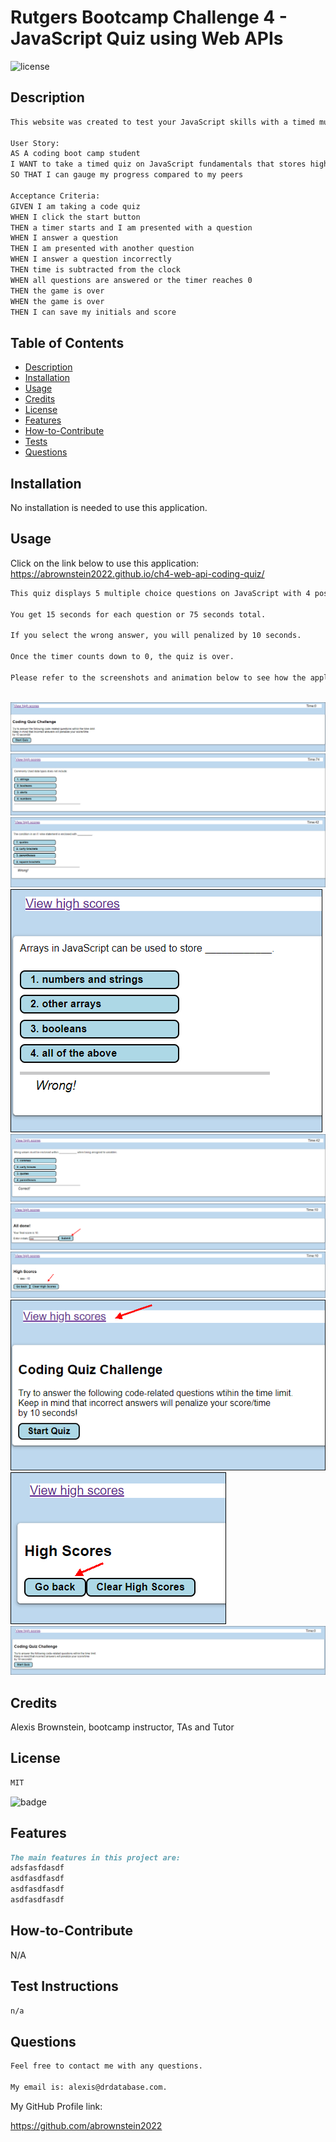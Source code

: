 # Rutgers Bootcamp Challenge 4 - JavaScript Quiz using Web APIs

![license](https://img.shields.io/badge/license-MIT-black)
## Description

```md
This website was created to test your JavaScript skills with a timed multiple choice test.

User Story:
AS A coding boot camp student
I WANT to take a timed quiz on JavaScript fundamentals that stores high scores
SO THAT I can gauge my progress compared to my peers

Acceptance Criteria:
GIVEN I am taking a code quiz
WHEN I click the start button
THEN a timer starts and I am presented with a question
WHEN I answer a question
THEN I am presented with another question
WHEN I answer a question incorrectly
THEN time is subtracted from the clock
WHEN all questions are answered or the timer reaches 0
THEN the game is over
WHEN the game is over
THEN I can save my initials and score
```

## Table of Contents

- [Description](#description)
- [Installation](#installation)
- [Usage](#usage)
- [Credits](#credits)
- [License](#license)
- [Features](#features)
- [How-to-Contribute](#how-to-contribute)
- [Tests](#test-instructions)
- [Questions](#questions)

## Installation

No installation is needed to use this application. 

## Usage

Click on the link below to use this application:<br>
https://abrownstein2022.github.io/ch4-web-api-coding-quiz/

```md
This quiz displays 5 multiple choice questions on JavaScript with 4 possible choices.

You get 15 seconds for each question or 75 seconds total.

If you select the wrong answer, you will penalized by 10 seconds.

Once the timer counts down to 0, the quiz is over.

Please refer to the screenshots and animation below to see how the application works.
       
```
![website-image](./assets/images/ch4-screen1.png)
![website-image](./assets/images/ch4-screen2.png)
![website-image](./assets/images/ch4-screen3.png) 
![website-image](./assets/images/ch4-screen4.png)
![website-image](./assets/images/ch4-screen5.png)
![website-image](./assets/images/ch4-screen6.png) 
![website-image](./assets/images/ch4-screen7.png)
![website-image](./assets/images/ch4-screen8.png)
![website-image](./assets/images/ch4-screen10.png)
![website-image](./assets/images/ch4-screen11.png) 

## Credits
Alexis Brownstein, bootcamp instructor, TAs and Tutor 

## License

 ```md
 MIT 
```
![badge](https://img.shields.io/badge/license-mit-black)

## Features
```md
The main features in this project are:
adsfasfdasdf
asdfasdfasdf
asdfasdfasdf
asdfasdfasdf
```
## How-to-Contribute

N/A
## Test Instructions

```md
n/a
```
## Questions

```md
Feel free to contact me with any questions.

My email is: alexis@drdatabase.com.
```

My GitHub Profile link:
  
  https://github.com/abrownstein2022
 
